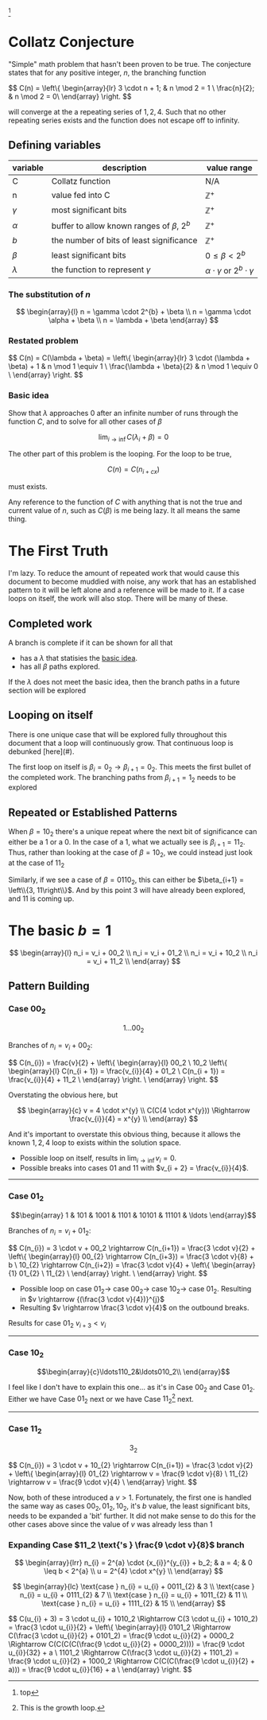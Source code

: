 <!-- TODO @dfisheritp update all formula's to follow defined variables -->
<!-- TODO @dfisheritp remove repetitive references to $n$ -->

[^top]
[^top]: top
# Collatz Conjecture

"Simple" math problem that hasn't been proven to be true. The conjecture states that for any positive integer, $n$, the branching function 

$$
C(n) = 
	\left\\{ 
		\begin{array}{lr}
			3 \cdot n + 1; & n \mod 2 = 1 \\
			\frac{n}{2}; & n \mod 2 = 0\\ 
		\end{array}
	\right\.
$$

will converge at the a repeating series of $1, 2, 4$. Such that no other repeating series exists and the function does not escape off to infinity.

## Defining variables

| variable | description | value range |
| -------- | ----------- | ----------- |
| C | Collatz function | N/A |
| n | value fed into C | $\mathbb{Z}^{+}$ |
| $\gamma$ | most significant bits | $\mathbb{Z}^{+}$ |
| $\alpha$ | buffer to allow known ranges of $\beta \text{, } 2^{b}$ | $\mathbb{Z}^{+}$ |
| $b$ | the number of bits of least significance | $\mathbb{Z}^{+}$ |
| $\beta$ | least significant bits | $0 \leq \beta < 2^{b}$ |
| $\lambda$ | the function to represent $\gamma$ | $\alpha \cdot \gamma \text{ or } 2^{b} \cdot \gamma$ |

### The substitution of $n$

$$
\begin{array}{l}
	n = \gamma \cdot 2^{b} + \beta \\
	n = \gamma \cdot \alpha + \beta \\
	n = \lambda + \beta
\end{array}
$$

### Restated problem

$$
C(n) = C(\lambda + \beta) = 
	\left\\{
		\begin{array}{lr}
			3 \cdot (\lambda + \beta) + 1 & n \mod 1 \equiv 1 \\
			\frac{\lambda + \beta}{2} & n \mod 1 \equiv 0 \\
		\end{array}
	\right\.
$$

### Basic idea

Show that $\lambda$ 
approaches 0 after an infinite number of runs through the function $C$, 
and to solve for all other cases of $\beta$

$$\lim_{i\rightarrow\inf}{C(\lambda_{i} + \beta)} = 0$$

<!-- TODO dfisheritp show loop condition goals -->

The other part of this problem is the looping. For the loop to be true, 

$$C(n) = C(n_{i+cx})$$

must exists.

Any reference to the function of $C$ 
with anything that is not the true and current value of $n$,
such as $C(\beta)$ is me being lazy. It all means the same thing.


# The First Truth

I'm lazy.
To reduce the amount of repeated work that would cause this document to become muddied with noise,
any work that has an established pattern to it will be left alone and a reference will be made to it.
If a case loops on itself, the work will also stop. There will be many of these.

## Completed work

A branch is complete if it can be shown for all that 
- has a $\lambda$ that statisies the [basic idea](#basic-idea).
- has all $\beta$ paths explored.

If the $\lambda$ does not meet the basic idea,
then the branch paths in a future section will be explored

## Looping on itself

There is one unique case that will be explored fully throughout this document that a loop will continuously grow.
That continuous loop is debunked [here](#<!-- TODO dfisher add #header-name-here -->). 

The first loop on itself is $\beta_{i} = 0_{2} \rightarrow \beta_{i+1} = 0_{2}$.
This meets the first bullet of the completed work. The branching paths from $\beta_{i+1} = 1_{2}$ needs to be explored

## Repeated or Established Patterns

When $\beta = 10_{2}$ there's a unique repeat where the next bit of significance can either be a 1 or a 0.
In the case of a 1, what we actually see is $\beta_{i+1} = 11_{2}$.
Thus, rather than looking at the case of $\beta = 10_{2}$, 
we could instead just look at the case of $11_{2}$

Similarly, if we see a case of $\beta = 0110_{2}$, this can either be 
$\beta_{i+1} = \left\\{3, 11\right\\}$. And by this point 3 will have already been explored, and 11 is coming up.

# The basic $b = 1$

<!-- STARTHERE @dfisheritp -->

$$
\begin{array}{l}
	n_i = v_i + 00_2 \\
	n_i = v_i + 01_2 \\
	n_i = v_i + 10_2 \\
	n_i = v_i + 11_2 \\
\end{array}
$$

## Pattern Building

### Case $00_2$

$$1\ldots00_2$$

Branches of $n_{i} = v_{i} + 00_2$: 

$$
C(n_{i}) = \frac{v}{2} + 
	\left\\{
		\begin{array}{l}
			00_2 \\
			10_2 
				\left\\{
					\begin{array}{l}
						C(n_{i + 1}) = \frac{v_{i}}{4} + 01_2 \\
						C(n_{i + 1}) = \frac{v_{i}}{4} + 11_2 \\
					\end{array}
				\right\.
			\\
		\end{array}
	\right\.
$$

Overstating the obvious here, but

$$
\begin{array}{c}
v = 4 \cdot x^{y} \\
C(C(4 \cdot x^{y})) \Rightarrow \frac{v_{i}}{4} = x^{y} \\
\end{array}
$$

And it's important to overstate this obvious thing, because it allows the known $1, 2, 4$ loop to exists within the solution space.

- Possible loop on itself, results in $\lim_{i\rightarrow\inf}v_i=0$.
- Possible breaks into cases $01$ and $11$ with $v_{i + 2} = \frac{v_{i}}{4}$.

----

### Case $01_2$

$$\begin{array} 1 & 101 & 1001 & 1101 & 10101 & 11101 & \ldots \end{array}$$

Branches of $n_{i} = v_{i} + 01_2$:

$$
C(n_{i}) = 3 \cdot v + 00_2 \rightarrow C(n_{i+1}) = \frac{3 \cdot v}{2} + 
	\left\\{
		\begin{array}{l}
			00_{2} \rightarrow C(n_{i+3}) = \frac{3 \cdot v}{8} + b \\
			10_{2} \rightarrow C(n_{i+2}) = \frac{3 \cdot v}{4} + 
				\left\\{
					\begin{array}{1}
						01_{2} \\
						11_{2} \\
					\end{array}
				\right\. 
			\\
		\end{array}
	\right\.
$$

- Possible loop on case $01_2 \rightarrow$ case $00_2 \rightarrow$ case $10_2 \rightarrow$ case $01_2$. Resulting in $v \rightarrow {(\frac{3 \cdot v}{4})}^{j}$
- Resulting $v \rightarrow \frac{3 \cdot v}{4}$ on the outbound breaks.

Results for case $01_2$
$v_{i+3} < v_{i}$

----

### Case $10_2$

$$\begin{array}{c}\ldots110_2&\ldots010_2\\ \end{array}$$

I feel like I don't have to explain this one... as it's in Case $00_2$ and Case $01_2$.
<br>
Either we have Case $01_2$ next or we have Case $11_2$[^1] next.
[^1]: This is the growth loop.

----

### Case $11_2$

$$3_{2}$$

$$
C(n_{i}) = 3 \cdot v + 10_{2} \rightarrow C(n_{i+1}) = \frac{3 \cdot v}{2} +
	\left\\{
		\begin{array}{l}
			01_{2} \rightarrow v = \frac{9 \cdot v}{8} \\
			11_{2} \rightarrow v = \frac{9 \cdot v}{4} \\
		\end{array}
	\right\.
$$

Now, both of these introduced a $v > 1$.
Fortunately, the first one is handled the same way as cases $00_{2}, 01_{2}, 10_{2}$, it's $b$ value, the least significant bits, needs to be expanded a 'bit' further.
It did not make sense to do this for the other cases above since the value of $v$ was already less than $1$

### Expanding Case $11_2 \text{'s } \frac{9 \cdot v}{8}$ branch <!-- FIXME @dfisheritp -->

$$
\begin{array}{lrr}
	n_{i} = 2^{a} \cdot {x_{i}}^{y_{i}} + b_2; & a = 4; & 0 \leq b < 2^{a} \\
	u = 2^{4} \cdot x^{y} \\
\end{array}
$$

$$
\begin{array}{lc}
	\text{case } n_{i} = u_{i} + 0011_{2} & 3   \\
	\text{case } n_{i} = u_{i} + 0111_{2} & 7   \\
	\text{case } n_{i} = u_{i} + 1011_{2} & 11  \\
	\text{case } n_{i} = u_{i} + 1111_{2} & 15  \\
\end{array}
$$

$$
C(u_{i} + 3) = 3 \cdot u_{i} + 1010_2 \Rightarrow C(3 \cdot u_{i} + 1010_2) = \frac{3 \cdot u_{i}}{2} + 
	\left\\{
		\begin{array}{l}
			0101_2 \Rightarrow C(\frac{3 \cdot u_{i}}{2} + 0101_2) = \frac{9 \cdot u_{i}}{2} + 0000_2 \Rightarrow C(C(C(C(\frac{9 \cdot u_{i}}{2} + 0000_2)))) = \frac{9 \cdot u_{i}}{32} + a \\
			1101_2 \Rightarrow C(\frac{3 \cdot u_{i}}{2} + 1101_2) = \frac{9 \cdot u_{i}}{2} + 1000_2 \Rightarrow C(C(C(\frac{9 \cdot u_{i}}{2} + a))) = \frac{9 \cdot u_{i}}{16} + a \\
		\end{array}
	\right\.
$$
